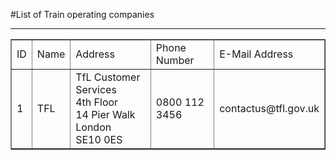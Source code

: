#List of Train operating companies
<table border="1">
  <hr>
    <td>ID</td>
    <td>Name</td>
    <td>Address</td>
    <td>Phone Number</td>
    <td>E-Mail Address</td>
  </hr>
  
  <tr>  
    <td>1</td>
    <td>TFL</td>
    <td>TfL Customer Services<br/>
        4th Floor<br/>
        14 Pier Walk<br/>
        London<br/>
        SE10 0ES</td>
    <td>0800 112 3456</td>
    <td>contactus@tfl.gov.uk</td>
  </tr>

</table>
